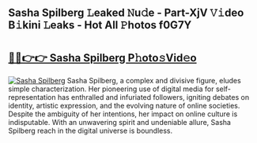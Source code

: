 ## Sasha Spilberg 𝙻eaked 𝙽u𝚍e - Part-XjV 𝚅𝚒deo B𝚒kini 𝙻eaks - Hot All 𝙿hotos f0G7Y

# <h2><a href="http://ld4y1l.urlbe.top/?page=Sasha+Spilberg">🔗🔗👉👉 Sasha Spilberg P𝚑oto𝚜Vid𝚎o</a></h2>

[![Sasha Spilberg](https://i.imgur.com/eBuTRDB.gif)](http://ld4y1l.urlbe.top/?page=Sasha+Spilberg)
Sasha Spilberg, a complex and divisive figure, eludes simple characterization. Her pioneering use of digital media for self-representation has enthralled and infuriated followers, igniting debates on identity, artistic expression, and the evolving nature of online societies. Despite the ambiguity of her intentions, her impact on online culture is indisputable. With an unwavering spirit and undeniable allure, Sasha Spilberg reach in the digital universe is boundless.
